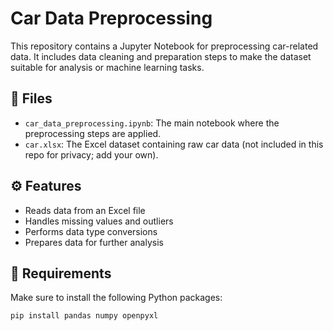 # Car Data Preprocessing

This repository contains a Jupyter Notebook for preprocessing car-related data. It includes data cleaning and preparation steps to make the dataset suitable for analysis or machine learning tasks.

## 📁 Files

- `car_data_preprocessing.ipynb`: The main notebook where the preprocessing steps are applied.
- `car.xlsx`: The Excel dataset containing raw car data (not included in this repo for privacy; add your own).

## ⚙️ Features

- Reads data from an Excel file
- Handles missing values and outliers
- Performs data type conversions
- Prepares data for further analysis

## 🧪 Requirements

Make sure to install the following Python packages:

```bash
pip install pandas numpy openpyxl

